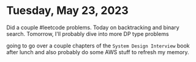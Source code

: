 # Tuesday, May 23, 2023

Did a couple #leetcode problems. Today on backtracking and binary search. Tomorrow, I'll probably dive into more DP type problems

going to go over a couple chapters of the `System Design Interview` book after lunch and also probably do some AWS stuff to refresh my memory.
